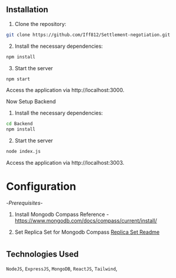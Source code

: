 ## Installation

1. Clone the repository:

```bash
git clone https://github.com/Iff812/Settlement-negotiation.git
```
2. Install the necessary dependencies:
```bash
npm install
```
3. Start the server
```bash
npm start
```
Access the application via http://localhost:3000.



Now Setup Backend

1. Install the necessary dependencies:
```bash
cd Backend
npm install
```
2. Start the server
```bash
node index.js
```
Access the application via http://localhost:3003.


# Configuration
-*Prerequisites*-
1. Install Mongodb Compass
Reference - https://www.mongodb.com/docs/compass/current/install/

2. Set Replica Set for Mongodb Compass
[Replica Set Readme](REPLICASET.md)

#

## Technologies Used
`NodeJS`,
`ExpressJS`,
`MongoDB`,
`ReactJS`,
`Tailwind`,
